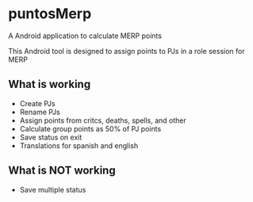 # puntosMerp
A Android application  to calculate MERP points

This Android tool is designed to assign points to PJs in a role session for MERP

## What is working

* Create PJs
* Rename PJs
* Assign points from critcs, deaths, spells, and other
* Calculate group points as 50% of PJ points
* Save status on exit
* Translations for spanish and english

## What is NOT working

* Save multiple status

